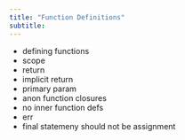 ```yaml
---
title: "Function Definitions"
subtitle:
---
```


- defining functions
- scope
- return
- implicit return
- primary param
- anon function closures
- no inner function defs
- err
- final statemeny should not be assignment
